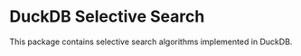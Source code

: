 # DuckDB Selective Search

This package contains selective search algorithms implemented in DuckDB.

